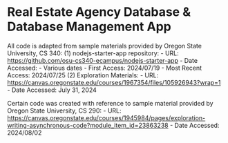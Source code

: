 # Real Estate Agency Database & Database Management App

All code is adapted from sample materials provided by Oregon State University, CS 340:
(1) nodejs-starter-app repository:
    - URL: https://github.com/osu-cs340-ecampus/nodejs-starter-app
    - Date Accessed:
        - Various dates
        - First Access: 2024/07/19
        - Most Recent Access: 2024/07/25
(2) Exploration Materials:
    - URL: https://canvas.oregonstate.edu/courses/1967354/files/105926943?wrap=1
    - Date Accessed: July 31, 2024

Certain code was created with reference to sample material provided by Oregon State University, CS 290:
    - URL: https://canvas.oregonstate.edu/courses/1945984/pages/exploration-writing-asynchronous-code?module_item_id=23863238
    - Date Accessed: 2024/08/02